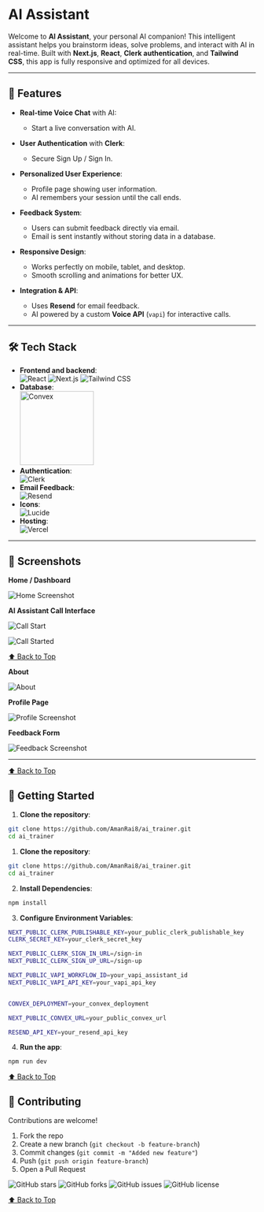 # AI Assistant
Welcome to **AI Assistant**, your personal AI companion! This intelligent assistant helps you brainstorm ideas, solve problems, and interact with AI in real-time. Built with **Next.js**, **React**, **Clerk authentication**, and **Tailwind CSS**, this app is fully responsive and optimized for all devices.

---

## 🌟 Features

- **Real-time Voice Chat** with AI:

  - Start a live conversation with AI.

- **User Authentication** with **Clerk**:

  - Secure Sign Up / Sign In.

- **Personalized User Experience**:

  - Profile page showing user information.
  - AI remembers your session until the call ends.

- **Feedback System**:

  - Users can submit feedback directly via email.
  - Email is sent instantly without storing data in a database.

- **Responsive Design**:

  - Works perfectly on mobile, tablet, and desktop.
  - Smooth scrolling and animations for better UX.

- **Integration & API**:

  - Uses **Resend** for email feedback.
  - AI powered by a custom **Voice API** (`vapi`) for interactive calls.

---

## 🛠 Tech Stack

- **Frontend and backend**:  
  ![React](https://img.shields.io/badge/React-61DAFB?style=for-the-badge&logo=react&logoColor=black) ![Next.js](https://img.shields.io/badge/Next.js-000000?style=for-the-badge&logo=next.js&logoColor=white) ![Tailwind CSS](https://img.shields.io/badge/Tailwind%20CSS-06B6D4?style=for-the-badge&logo=tailwind-css&logoColor=white)
- **Database**:  
   <img src="./public/logo-color.png" alt="Convex" width="150" height="auto" />
- **Authentication**:  
  ![Clerk](https://img.shields.io/badge/Clerk-000000?style=for-the-badge&logo=clerk&logoColor=white)
- **Email Feedback**:  
  ![Resend](https://img.shields.io/badge/Resend-FF3C00?style=for-the-badge&logo=resend&logoColor=white)
- **Icons**:  
  ![Lucide](https://img.shields.io/badge/Lucide-000000?style=for-the-badge&logo=lucide&logoColor=white)
- **Hosting**:  
  ![Vercel](https://img.shields.io/badge/Vercel-000000?style=for-the-badge&logo=vercel&logoColor=white)

---

## 📱 Screenshots

**Home / Dashboard**

![Home Screenshot](./public/homepage.png)

**AI Assistant Call Interface**

![Call Start](./public/callStart.png)

![Call Started](./public/callStarted.png)


[⬆ Back to Top](#ai-assistant)

**About**

![About](./public/about.png)

**Profile Page**

![Profile Screenshot](./public/profile.png)

**Feedback Form**

![Feedback Screenshot](./public/feedback.png)

---

[⬆ Back to Top](#ai-assistant)


## 🚀 Getting Started

1. **Clone the repository**:

```bash
git clone https://github.com/AmanRai8/ai_trainer.git
cd ai_trainer
```

1. **Clone the repository**:

```bash
git clone https://github.com/AmanRai8/ai_trainer.git
cd ai_trainer
```

2. **Install Dependencies**:

```bash
npm install
```

3. **Configure Environment Variables**:

```bash
NEXT_PUBLIC_CLERK_PUBLISHABLE_KEY=your_public_clerk_publishable_key
CLERK_SECRET_KEY=your_clerk_secret_key

NEXT_PUBLIC_CLERK_SIGN_IN_URL=/sign-in
NEXT_PUBLIC_CLERK_SIGN_UP_URL=/sign-up

NEXT_PUBLIC_VAPI_WORKFLOW_ID=your_vapi_assistant_id
NEXT_PUBLIC_VAPI_API_KEY=your_vapi_api_key


CONVEX_DEPLOYMENT=your_convex_deployment

NEXT_PUBLIC_CONVEX_URL=your_public_convex_url

RESEND_API_KEY=your_resend_api_key
```

4. **Run the app**:

```bash
npm run dev
```
[⬆ Back to Top](#ai-assistant)

## 🤝 Contributing
Contributions are welcome!  
1. Fork the repo  
2. Create a new branch (`git checkout -b feature-branch`)  
3. Commit changes (`git commit -m "Added new feature"`)  
4. Push (`git push origin feature-branch`)  
5. Open a Pull Request



![GitHub stars](https://img.shields.io/github/stars/AmanRai8/ai_assistant?style=social)
![GitHub forks](https://img.shields.io/github/forks/AmanRai8/ai_assistant?style=social)
![GitHub issues](https://img.shields.io/github/issues/AmanRai8/ai_assistant)
![GitHub license](https://img.shields.io/github/license/AmanRai8/ai_assistant)

[⬆ Back to Top](#ai-assistant)
